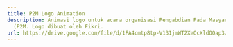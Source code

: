 ```yaml
---
title: P2M Logo Animation
description: Animasi logo untuk acara organisasi Pengabdian Pada Masyarakat
  (P2M. Logo dibuat oleh Fikri.
url: https://drive.google.com/file/d/1FA4cmtp8tp-V131jmWT2XeOcXldOOap3/preview
---
```

